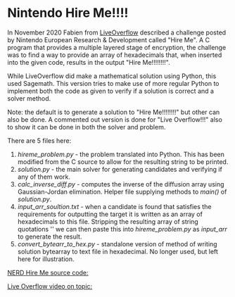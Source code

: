 # Nintendo Hire Me!!!!

In November 2020 Fabien from [LiveOverflow](https://www.youtube.com/channel/UClcE-kVhqyiHCcjYwcpfj9w) described a challenge posted by Nintendo European Research & Development called "Hire Me". A C program that provides a multiple layered stage of encryption, the challenge was to find a way to provide an array of hexadecimals that, when inserted into the given code, results in the output "Hire Me!!!!!!!!".

While LiveOverflow did make a mathematical solution using Python, this used Sagemath. This version tries to make use of more regular Python to implement both the code as given to verify if a solution is correct and a solver method.

Note: the default is to generate a solution to "Hire Me!!!!!!!!" but other can also be done. A commented out version is done for "Live Overflow!!!" also to show it can be done in both the solver and problem.

There are 5 files here:
1. *hireme_problem.py* - the problem translated into Python. This has been modified from the C source to allow for the resulting string to be printed.
2. *solution.py* - the main solver for generating candidates and verifying if any of them work.
3. *calc_inverse_diff.py* - computes the inverse of the diffusion array using Gaussian-Jordan elimination. Helper file supplying methods to *main()* of *solution.py*.
4. *input_arr_soultion.txt* - when a candidate is found that satisfies the requirements for outputting the target it is written as an array of hexadecimals to this file. Stripping the resulting array of string quotations '' we can then paste this into *hireme_problem.py* as *input_arr* to generate the result.
5. *convert_bytearr_to_hex.py* - standalone version of method of writing solution bytearray to text file in hexadecimal. No longer used, but left here for illustration.

[NERD Hire Me source code:](https://www.nerd.nintendo.com/files/HireMe)

[Live Overflow video on topic:](https://www.youtube.com/watch?v=6sHSDoJ5a1s)